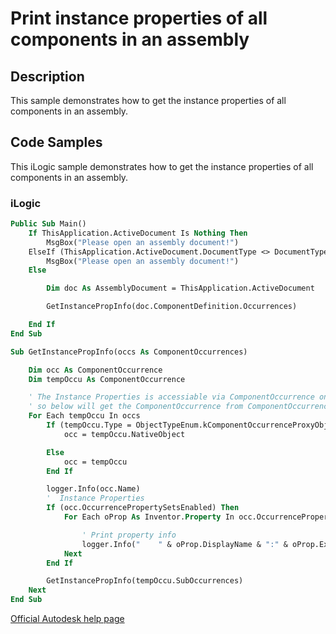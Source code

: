 # Print instance properties of all components in an assembly

## Description
This sample demonstrates how to get the instance properties of all components in an assembly.

## Code Samples 
This iLogic sample demonstrates how to get the instance properties of all components in an assembly.

### iLogic
```vb
Public Sub Main()
    If ThisApplication.ActiveDocument Is Nothing Then
        MsgBox("Please open an assembly document!")
    ElseIf (ThisApplication.ActiveDocument.DocumentType <> DocumentTypeEnum.kAssemblyDocumentObject) Then
        MsgBox("Please open an assembly document!")
    Else

        Dim doc As AssemblyDocument = ThisApplication.ActiveDocument

        GetInstancePropInfo(doc.ComponentDefinition.Occurrences)

    End If
End Sub

Sub GetInstancePropInfo(occs As ComponentOccurrences)

    Dim occ As ComponentOccurrence
    Dim tempOccu As ComponentOccurrence

    ' The Instance Properties is accessiable via ComponentOccurrence only
    ' so below will get the ComponentOccurrence from ComponentOccurrenceProxy.
    For Each tempOccu In occs
        If (tempOccu.Type = ObjectTypeEnum.kComponentOccurrenceProxyObject) Then
            occ = tempOccu.NativeObject

        Else
            occ = tempOccu
        End If

        logger.Info(occ.Name)
        '  Instance Properties
        If (occ.OccurrencePropertySetsEnabled) Then
            For Each oProp As Inventor.Property In occ.OccurrencePropertySets(1)

                ' Print property info
                logger.Info("    " & oProp.DisplayName & ":" & oProp.Expression)
            Next
        End If

        GetInstancePropInfo(tempOccu.SubOccurrences)
    Next
End Sub
```
[Official Autodesk help page](https://help.autodesk.com/view/INVNTOR/2025/ENU/?guid=AssemblyConstraints_AddInsertConstraint_Sample)